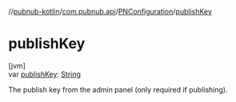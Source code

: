 //[pubnub-kotlin](../../../index.md)/[com.pubnub.api](../index.md)/[PNConfiguration](index.md)/[publishKey](publish-key.md)

# publishKey

[jvm]\
var [publishKey](publish-key.md): [String](https://kotlinlang.org/api/latest/jvm/stdlib/kotlin/-string/index.html)

The publish key from the admin panel (only required if publishing).
